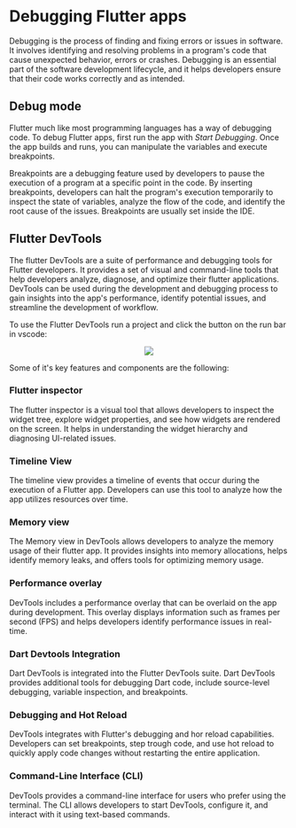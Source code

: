 # Debugging Flutter apps

Debugging is the process of finding and fixing errors or issues in software. It involves identifying and resolving problems in a program's code that cause unexpected behavior, errors or crashes. Debugging is an essential part of the software development lifecycle, and it helps developers ensure that their code works correctly and as intended.

## Debug mode

Flutter much like most programming languages has a way of debugging code. To debug Flutter apps, first run the app with *Start Debugging*. Once the app builds and runs, you can manipulate the variables and execute breakpoints.

Breakpoints are a debugging feature used by developers to pause the execution of a program at a specific point in the code. By inserting breakpoints, developers can halt the program's execution temporarily to inspect the state of variables, analyze the flow of the code, and identify the root cause of the issues. Breakpoints are usually set inside the IDE.

## Flutter DevTools

The flutter DevTools are a suite of performance and debugging tools for Flutter developers. It provides a set of visual and command-line tools that help developers analyze, diagnose, and optimize their flutter applications. DevTools can be used during the development and debugging process to gain insights into the app's performance, identify potential issues, and streamline the development of workflow.

To use the Flutter DevTools run a project and click the button on the run bar in vscode:

<p align="center">
    <img src = ˜/images/image_1.png˜/>
</p>

Some of it's key features and components are the following:

### Flutter inspector

The flutter inspector is a visual tool that allows developers to inspect the widget tree, explore widget properties, and see how widgets are rendered on the screen. It helps in understanding the widget hierarchy and diagnosing UI-related issues.

### Timeline View

The timeline view provides a timeline of events that occur during the execution of a Flutter app. Developers can use this tool to analyze how the app utilizes resources over time.

### Memory view

The Memory view in DevTools allows developers to analyze the memory usage of their flutter app. It provides insights into memory allocations, helps identify memory leaks, and offers tools for optimizing memory usage.

### Performance overlay

DevTools includes a performance overlay that can be overlaid on the app during development. This overlay displays information such as frames per second (FPS) and helps developers identify performance issues in real-time.

### Dart Devtools Integration

Dart DevTools is integrated into the Flutter DevTools suite. Dart DevTools provides additional tools for debugging Dart code, include source-level debugging, variable inspection, and breakpoints.

### Debugging and Hot Reload

DevTools integrates with Flutter's debugging and hor reload capabilities. Developers can set breakpoints, step trough code, and use hot reload to quickly apply code changes without restarting the entire application.

### Command-Line Interface (CLI)

DevTools provides a command-line interface for users who prefer using the terminal. The CLI allows developers to start DevTools, configure it, and interact with it using text-based commands.
